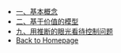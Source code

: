 - [一、基本概念](rl/1_basic_concepts.md)
- [二、基于价值的模型](rl/2_value_based_models.md)
- [九、用推断的眼光看待控制问题](rl/9_control_as_inference.md)
- [Back to Homepage](README.md)